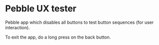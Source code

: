 # Pebble UX tester

Pebble app which disables all buttons to test button sequences (for user interaction).

To exit the app, do a long press on the back button.
